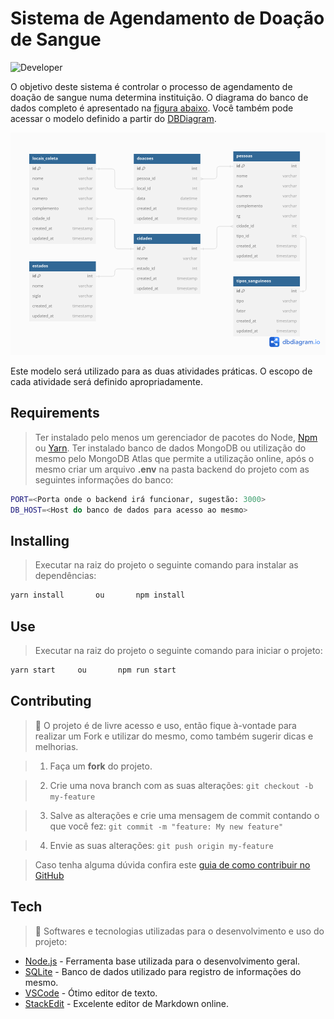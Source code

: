 # Sistema de Agendamento de Doação de Sangue
![Developer](https://img.shields.io/badge/GabrielFSSantos-Atividade_Prática_1-blue)

O objetivo deste sistema é controlar o processo de agendamento de doação de sangue numa determina instituição. O diagrama do banco de dados completo é apresentado na [figura abaixo](./database-model/CSI606-sistema-doacao-sangue.png). Você também pode acessar o modelo definido a partir do [DBDiagram](https://dbdiagram.io/d/CSI606-sistema-doacao-sangue-630d077e0911f91ba5ecf743).

![Diagrama completo do banco de dados](./docs/CSI606-sistema-doacao-sangue.png)

Este modelo será utilizado para as duas atividades práticas. O escopo de cada atividade será definido apropriadamente.

## Requirements
>Ter instalado pelo menos um gerenciador de pacotes do Node, [Npm](https://www.npmjs.com/) ou [Yarn](https://yarnpkg.com/).
>Ter instalado banco de dados MongoDB ou utilização do mesmo pelo MongoDB Atlas que permite a utilização online, após o mesmo criar um arquivo <b>.env</b> na pasta backend do projeto com as seguintes informações do banco:
```sh
PORT=<Porta onde o backend irá funcionar, sugestão: 3000>
DB_HOST=<Host do banco de dados para acesso ao mesmo>
```

## Installing
>Executar na raiz do projeto o seguinte comando para instalar as dependências:
```sh
yarn install	   ou		npm install
```

## Use <a  name="usage"></a>
>Executar na raiz do projeto o seguinte comando para iniciar o projeto:
```sh
yarn start	   ou		npm run start
```


## Contributing

> :information_desk_person: O projeto é de livre acesso e uso, então fique à-vontade para realizar um Fork e utilizar do mesmo, como também sugerir dicas e melhorias.

>

> 1. Faça um **fork** do projeto.

> 2. Crie uma nova branch com as suas alterações: `git checkout -b my-feature`

> 3. Salve as alterações e crie uma mensagem de commit contando o que você fez: `git commit -m "feature: My new feature"`

> 4. Envie as suas alterações: `git push origin my-feature`

> Caso tenha alguma dúvida confira este [guia de como contribuir no GitHub](https://github.com/firstcontributions/first-contributions)

## Tech
> :space_invader: Softwares e tecnologias utilizadas para o desenvolvimento e uso do projeto:
>
* [Node.js] - Ferramenta base utilizada para o desenvolvimento geral.
* [SQLite] - Banco de dados utilizado para registro de informações do mesmo.
* [VSCode] - Ótimo editor de texto.
* [StackEdit] - Excelente editor de Markdown online.

[Node.js]: <https://nodejs.org/>
[VSCode]: <https://code.visualstudio.com/>
[StackEdit]: <https://stackedit.io/>
[SQLite]:<https://www.sqlite.org/docs.html>